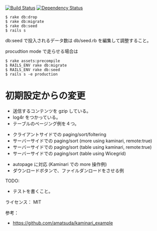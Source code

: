 
[![Build Status](https://travis-ci.org/katoy/rails3-files.png?branch=master)](https://travis-ci.org/katoy/rails3-files)
[![Dependency Status](https://gemnasium.com/katoy/rails3-files.png)](https://gemnasium.com/katoy/rails3-files)

    $ rake db:drop
	$ rake db:migrate
	$ rake db:seed
	$ rails s

db:seed で投入されるデータ数は db/seed.rb を編集して調整すること。  

procudtion mode で走らせる場合は

    $ rake assets:precompile
    $ RAILS_ENV rake db:migrate
    $ RAILS_ENV rake db:seed
    $ rails s -e production

初期設定からの変更
===================

* 送信するコンテンツを gzip している。 
* log4r をつかっている。  
* テーブルのページング例を４つ。
- クライアントサイドでの paging/sort/foltering
- サーバーサイドでの paging/sort (more using kaminari, remote:true)
- サーバーサイドでの paging/sort (table using kaminari, remote:true)
- サーバーサイドでの paging/sort (table using Wicegrid)
* autopage に対応 (Kaminari での more 操作例)
* ダウンロードボタンで、ファイルダンロードをさせる例

TODO:
* テストを書くこと。
 
ライセンス： MIT

参考：
- https://github.com/amatsuda/kaminari_example
